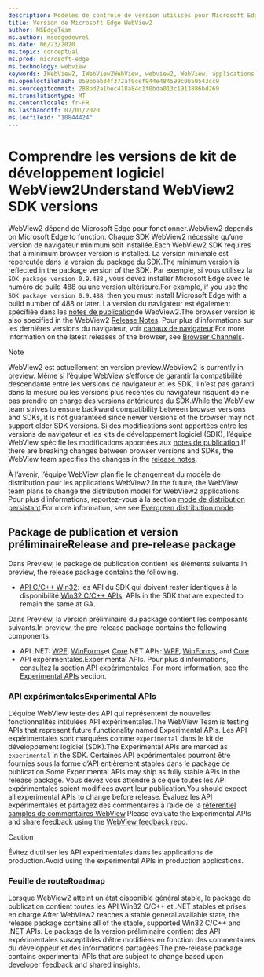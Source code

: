 ```yaml
---
description: Modèles de contrôle de version utilisés pour Microsoft Edge WebView2
title: Version de Microsoft Edge WebView2
author: MSEdgeTeam
ms.author: msedgedevrel
ms.date: 06/23/2020
ms.topic: conceptual
ms.prod: microsoft-edge
ms.technology: webview
keywords: IWebView2, IWebView2WebView, webview2, WebView, applications WPF, WPF, Edge, ICoreWebView2, ICoreWebView2Host, contrôle de navigateur, html Edge
ms.openlocfilehash: 059bbeb34f372af0cef944e484599c0b50543cc9
ms.sourcegitcommit: 288bd2a1bec418a84d1f0bda013c1913886bd269
ms.translationtype: MT
ms.contentlocale: fr-FR
ms.lasthandoff: 07/01/2020
ms.locfileid: "10844424"
---
```

# <span data-ttu-id="ecea4-104">Comprendre les versions de kit de développement logiciel WebView2</span><span class="sxs-lookup"><span data-stu-id="ecea4-104">Understand WebView2 SDK versions</span></span>  

<span data-ttu-id="ecea4-105">WebView2 dépend de Microsoft Edge pour fonctionner.</span><span class="sxs-lookup"><span data-stu-id="ecea4-105">WebView2 depends on Microsoft Edge to function.</span></span>  <span data-ttu-id="ecea4-106">Chaque SDK WebView2 nécessite qu’une version de navigateur minimum soit installée.</span><span class="sxs-lookup"><span data-stu-id="ecea4-106">Each WebView2 SDK requires that a minimum browser version is installed.</span></span>  <span data-ttu-id="ecea4-107">La version minimale est répercutée dans la version du package du SDK.</span><span class="sxs-lookup"><span data-stu-id="ecea4-107">The minimum version is reflected in the package version of the SDK.</span></span>  <span data-ttu-id="ecea4-108">Par exemple, si vous utilisez la `SDK package version 0.9.488` , vous devez installer Microsoft Edge avec le numéro de build 488 ou une version ultérieure.</span><span class="sxs-lookup"><span data-stu-id="ecea4-108">For example, if you use the `SDK package version 0.9.488`, then you must install Microsoft Edge with a build number of 488 or later.</span></span>  <span data-ttu-id="ecea4-109">La version du navigateur est également spécifiée dans les [notes de publication][Releasenotes]de WebView2.</span><span class="sxs-lookup"><span data-stu-id="ecea4-109">The browser version is also specified in the WebView2 [Release Notes][Releasenotes].</span></span>  <span data-ttu-id="ecea4-110">Pour plus d’informations sur les dernières versions du navigateur, voir [canaux de navigateur][DeployedgeChannels].</span><span class="sxs-lookup"><span data-stu-id="ecea4-110">For more information on the latest releases of the browser, see [Browser Channels][DeployedgeChannels].</span></span>  

> [!NOTE]
> <span data-ttu-id="ecea4-111">WebView2 est actuellement en version preview.</span><span class="sxs-lookup"><span data-stu-id="ecea4-111">WebView2 is currently in preview.</span></span>  <span data-ttu-id="ecea4-112">Même si l’équipe WebView s’efforce de garantir la compatibilité descendante entre les versions de navigateur et les SDK, il n’est pas garanti dans la mesure où les versions plus récentes du navigateur risquent de ne pas prendre en charge des versions antérieures du SDK.</span><span class="sxs-lookup"><span data-stu-id="ecea4-112">While the WebView team strives to ensure backward compatibility between browser versions and SDKs, it is not guaranteed since newer versions of the browser may not support older SDK versions.</span></span>  <span data-ttu-id="ecea4-113">Si des modifications sont apportées entre les versions de navigateur et les kits de développement logiciel (SDK), l’équipe WebView spécifie les modifications apportées aux [notes de publication][Releasenotes].</span><span class="sxs-lookup"><span data-stu-id="ecea4-113">If there are breaking changes between browser versions and SDKs, the WebView team specifies the changes in the [release notes][Releasenotes].</span></span>  

<span data-ttu-id="ecea4-114">À l’avenir, l’équipe WebView planifie le changement du modèle de distribution pour les applications WebView2.</span><span class="sxs-lookup"><span data-stu-id="ecea4-114">In the future, the  WebView team plans to change the distribution model for WebView2 applications.</span></span>  <span data-ttu-id="ecea4-115">Pour plus d’informations, reportez-vous à la section [mode de distribution persistant][DistributionEvergreenMode].</span><span class="sxs-lookup"><span data-stu-id="ecea4-115">For more information, see see [Evergreen distribution mode][DistributionEvergreenMode].</span></span>  
 
## <span data-ttu-id="ecea4-116">Package de publication et version préliminaire</span><span class="sxs-lookup"><span data-stu-id="ecea4-116">Release and pre-release package</span></span>  

<span data-ttu-id="ecea4-117">Dans Preview, le package de publication contient les éléments suivants.</span><span class="sxs-lookup"><span data-stu-id="ecea4-117">In preview, the release package contains the following.</span></span>  

*   <span data-ttu-id="ecea4-118">[API C/C++ Win32][ReferenceWin3209538]: les API du SDK qui doivent rester identiques à la disponibilité.</span><span class="sxs-lookup"><span data-stu-id="ecea4-118">[Win32 C/C++ APIs][ReferenceWin3209538]: APIs in the SDK that are expected to remain the same at GA.</span></span> 

<span data-ttu-id="ecea4-119">Dans Preview, la version préliminaire du package contient les composants suivants.</span><span class="sxs-lookup"><span data-stu-id="ecea4-119">In preview, the pre-release package contains the following components.</span></span>  

*   <span data-ttu-id="ecea4-120">API .NET: [WPF][ReferenceWpf09515], [WinForms][ReferenceWinforms09515]et [Core][ReferenceDotnet09538]</span><span class="sxs-lookup"><span data-stu-id="ecea4-120">.NET APIs: [WPF][ReferenceWpf09515], [WinForms][ReferenceWinforms09515], and [Core][ReferenceDotnet09538]</span></span>
*   <span data-ttu-id="ecea4-121">API expérimentales.</span><span class="sxs-lookup"><span data-stu-id="ecea4-121">Experimental APIs.</span></span>  <span data-ttu-id="ecea4-122">Pour plus d’informations, consultez la section [API expérimentales](#experimental-apis) .</span><span class="sxs-lookup"><span data-stu-id="ecea4-122">For more information, see the [Experimental APIs](#experimental-apis) section.</span></span>  

### <span data-ttu-id="ecea4-123">API expérimentales</span><span class="sxs-lookup"><span data-stu-id="ecea4-123">Experimental APIs</span></span>  

<span data-ttu-id="ecea4-124">L’équipe WebView teste des API qui représentent de nouvelles fonctionnalités intitulées API expérimentales.</span><span class="sxs-lookup"><span data-stu-id="ecea4-124">The WebView Team is testing APIs that represent future functionality named Experimental APIs.</span></span>  <span data-ttu-id="ecea4-125">Les API expérimentales sont marquées comme `experimental` dans le kit de développement logiciel (SDK).</span><span class="sxs-lookup"><span data-stu-id="ecea4-125">The Experimental APIs are marked as `experimental` in the SDK.</span></span>  <span data-ttu-id="ecea4-126">Certaines API expérimentales pourront être fournies sous la forme d’API entièrement stables dans le package de publication.</span><span class="sxs-lookup"><span data-stu-id="ecea4-126">Some Experimental APIs may ship as fully stable APIs in the release package.</span></span>  <span data-ttu-id="ecea4-127">Vous devez vous attendre à ce que toutes les API expérimentales soient modifiées avant leur publication.</span><span class="sxs-lookup"><span data-stu-id="ecea4-127">You should expect all experimental APIs to change before release.</span></span>  <span data-ttu-id="ecea4-128">Évaluez les API expérimentales et partagez des commentaires à l’aide de la [référentiel samples de commentaires WebView][GithubMicrosoftedgeWebviewfeedback].</span><span class="sxs-lookup"><span data-stu-id="ecea4-128">Please evaluate the Experimental APIs and share feedback using the [WebView feedback repo][GithubMicrosoftedgeWebviewfeedback].</span></span>   

> [!CAUTION]
> <span data-ttu-id="ecea4-129">Évitez d’utiliser les API expérimentales dans les applications de production.</span><span class="sxs-lookup"><span data-stu-id="ecea4-129">Avoid using the experimental APIs in production applications.</span></span>  

### <span data-ttu-id="ecea4-130">Feuille de route</span><span class="sxs-lookup"><span data-stu-id="ecea4-130">Roadmap</span></span>  

<span data-ttu-id="ecea4-131">Lorsque WebView2 atteint un état disponible général stable, le package de publication contient toutes les API Win32 C/C++ et .NET stables et prises en charge.</span><span class="sxs-lookup"><span data-stu-id="ecea4-131">After WebView2 reaches a stable general available state, the release package contains all of the stable, supported Win32 C/C++ and .NET APIs.</span></span>  <span data-ttu-id="ecea4-132">Le package de la version préliminaire contient des API expérimentales susceptibles d’être modifiées en fonction des commentaires du développeur et des informations partagées.</span><span class="sxs-lookup"><span data-stu-id="ecea4-132">The pre-release package contains experimental APIs that are subject to change based upon developer feedback and shared insights.</span></span>  

<!--links -->

[DistributionEvergreenMode]: ./distribution.md#evergreen-distribution-mode "Mode de distribution persistant: distribution d’applications à l’aide de WebView2 | Documents Microsoft"  
[ReferenceDotnet09538]: ../reference/dotnet/0-9-538-reference-webview2.md "Référence (WebView2) | Documents Microsoft"  
[ReferenceWinforms09515]: ../reference/winforms/0-9-515-reference-webview2.md "Référence (WebView2) | Documents Microsoft"  
[ReferenceWin3209538]: ../reference/win32/0-9-538-reference-webview2.md "Référence (WebView2) | Documents Microsoft"  
[ReferenceWpf09515]: ../reference/wpf/0-9-515-reference-webview2.md "Référence (WebView2) | Documents Microsoft"  
[Releasenotes]: ../releasenotes.md "Notes de publication pour WebView2 SDK | Documents Microsoft"  

[DeployedgeChannels]: /deployedge/microsoft-edge-channels "Vue d’ensemble des canaux Microsoft Edge | Documents Microsoft"  

[GithubMicrosoftedgeWebviewfeedback]: https://github.com/MicrosoftEdge/WebViewFeedback "Commentaires sur le WebView-MicrosoftEdge/WebViewFeedback | GitHub"  
